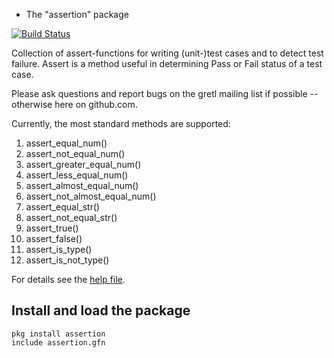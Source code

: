 * The "assertion" package

[![Build Status](https://travis-ci.org/atecon/assertion.svg?branch=master)](https://travis-ci.org/atecon/assertion)


Collection of assert-functions for writing (unit-)test cases and to detect test failure. Assert is a method useful in determining Pass or Fail status of a test case.

Please ask questions and report bugs on the gretl mailing list if possible -- otherwise here on github.com.

Currently, the most standard methods are supported:

1) assert_equal_num()
2) assert_not_equal_num()
3) assert_greater_equal_num()
4) assert_less_equal_num()
5) assert_almost_equal_num()
6) assert_not_almost_equal_num()
7) assert_equal_str()
8) assert_not_equal_str()
9) assert_true()
10) assert_false()
11) assert_is_type()
12) assert_is_not_type()

For details see the [help file](src/assertion_help.txt).

Install and load the package
--
```hansl
pkg install assertion
include assertion.gfn
```
